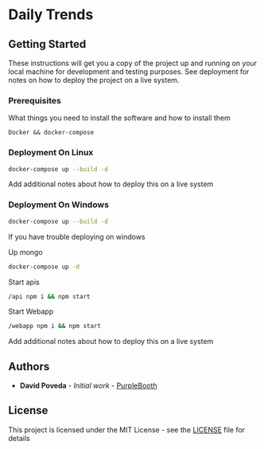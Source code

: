 # Daily Trends
## Getting Started

These instructions will get you a copy of the project up and running on your local machine for development and testing purposes. See deployment for notes on how to deploy the project on a live system.

### Prerequisites

What things you need to install the software and how to install them

```
Docker && docker-compose 
```


### Deployment On Linux

```bash
docker-compose up --build -d
```

Add additional notes about how to deploy this on a live system


### Deployment On Windows

```bash
docker-compose up --build -d
```

If you have trouble deploying on windows 

Up mongo
```bash
docker-compose up -d
```

Start apis
```bash
/api npm i && npm start
```

Start Webapp
```bash
/webapp npm i && npm start
```

Add additional notes about how to deploy this on a live system

## Authors

* **David Poveda** - *Initial work* - [PurpleBooth](https://github.com/shurdev)

## License

This project is licensed under the MIT License - see the [LICENSE](LICENSE) file for details